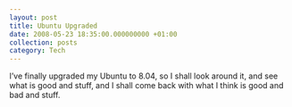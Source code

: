 ```yaml
---
layout: post
title: Ubuntu Upgraded
date: 2008-05-23 18:35:00.000000000 +01:00
collection: posts
category: Tech
---
```


I’ve finally upgraded my Ubuntu to 8.04, so I shall look around it, and see what is good and stuff, and I shall come back with what I think is good and bad and stuff.
